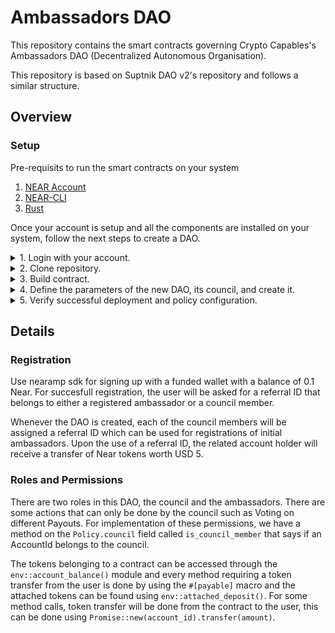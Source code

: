 # Ambassadors DAO

This repository contains the smart contracts governing Crypto Capables's Ambassadors DAO (Decentralized Autonomous Organisation).

This repository is based on Suptnik DAO v2's repository and follows a similar structure.

## Overview

### Setup

Pre-requisits to run the smart contracts on your system

1. [NEAR Account](https://wallet.testnet.near.org)
2. [NEAR-CLI](https://docs.near.org/docs/tools/near-cli#setup)
3. [Rust](https://www.rust-lang.org)

Once your account is setup and all the components are installed on your system, follow the next steps to create a DAO.

<details>
<summary>1. Login with your account.</summary>
<p>

Using [`near-cli`](https://docs.near.org/docs/tools/near-cli#near-login), login to your account which will save your credentials locally:

```bash
near login
```

</p>
</details>

<details>
<summary>2. Clone repository.</summary>
<p>

```bash
git clone https://github.com/Crypto-Capable/ambassadors-dao-contracts
```

</p>
</details>

<details>
<summary>3. Build contract.</summary>
<p>

```bash
# go the the ambassadors-dao directory
cd ambassadors-dao
# build the contract, this will produce a WASM binary
sh build.sh
```

</p>
</details>

<details>
<summary>4. Define the parameters of the new DAO, its council, and create it.</summary>
<p>

- Define the council of your DAO:

```bash
export CONTRACT_ID=DAO_ACCOUNT.testnet
```

```bash
export COUNCIL='["siddyboi.testnet","padiyar.testnet"]'
```

- Configure the name, purpose, and initial council members of the DAO and convert the arguments in base64:

```bash
export ARGS='{"name": "ca-dao", "purpose": "Crypto Capabale Campus Ambassadors DAO", "council": '$COUNCIL'}'
```

- Create the new DAO!:

```bash
near deploy $CONTRACT_ID \
  --wasmFile res/ambassadors_dao.wasm \
  --initFunction "new" \
  --initArgs "$ARGS" \
  --accountId $CONTRACTID
```

Example response -

```bash
Starting deployment. Account id: v1.daos-hub.testnet, node: https://rpc.testnet.near.org, helper: https://helper.testnet.near.org, file: res/ambassadors_dao.wasm
Transaction Id 6CFo3KaPQ6NGFaakr3GYM6v9Pqkic3mqsEUZgoJaHzDC
To see the transaction in the transaction explorer, please open this url in your browser
https://explorer.testnet.near.org/transactions/6CFo3KaPQ6NGFaakr3GYM6v9Pqkic3mqsEUZgoJaHzDC
Done deploying and initializing v1.daos-hub.testnet
```

**Note:** If you see `false` at the bottom (after the transaction link) something went wrong. Check your arguments passed and target contracts and re-deploy.

If you are prototyping you should create sub-accounts and deploy your smart contracts there. Once you don't need a particular version you can just delete that particular sub-account.

</p>
</details>

<details>
<summary>5. Verify successful deployment and policy configuration.</summary>
<p>

The DAO deployment will create a new [sub-account](https://docs.near.org/docs/concepts/account#subaccounts) ( `genesis.YOUR_ACCOUNT.testnet` ) and deploy a Sputnik v2 DAO contract to it.

- Setup another env variable for your DAO contract:

```bash
export SPUTNIK_ID=genesis.$CONTRACT_ID
```

- Now call `get_policy` on this contract using [`near view`](https://docs.near.org/docs/tools/near-cli#near-view)

```bash
near view $SPUTNIK_ID get_policy
```

</p>
</details>

## Details

### Registration

Use nearamp sdk for signing up with a funded wallet with a balance of 0.1 Near. For succesfull registration, the user will be asked for a referral ID that belongs to either a registered ambassador or a council member.

Whenever the DAO is created, each of the council members will be assigned a referral ID which can be used for registrations of initial ambassadors. Upon the use of a referral ID, the related account holder will receive a transfer of Near tokens worth USD 5.

### Roles and Permissions

There are two roles in this DAO, the council and the ambassadors. There are some actions that can only be done by the council such as Voting on different Payouts. For implementation of these permissions, we have a method on the `Policy.council` field called `is_council_member` that says if an AccountId belongs to the council.

The tokens belonging to a contract can be accessed through the `env::account_balance()` module and every method requiring a token transfer from the user is done by using the `#[payable]` macro and the attached tokens can be found using `env::attached_deposit()`. For some method calls, token transfer will be done from the contract to the user, this can be done using `Promise::new(account_id).transfer(amount)`.
